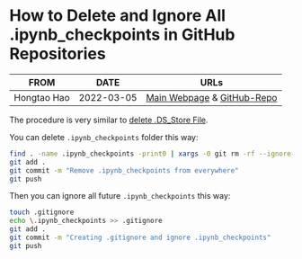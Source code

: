 # How to Delete and Ignore All .ipynb_checkpoints in GitHub Repositories

| FROM | DATE | URLs |
| :---: | :---: | :---: |
| Hongtao Hao | 2022-03-05 | [Main Webpage](https://hongtaoh.com/en/2022/03/05/delete-ipynb-checkpoints/)  &  [GitHub-Repo](https://github.com/hongtaoh/hongtaoh.github.io/blob/sources/content/en/blog/2022-03-05-delete-ipynb-checkpoints.md)|

The procedure is very similar to [delete .DS_Store File](/en/2020/11/03/delete-ignore-ds-store/).

You can delete `.ipynb_checkpoints` folder this way:

```bash
find . -name .ipynb_checkpoints -print0 | xargs -0 git rm -rf --ignore-unmatch
git add .
git commit -m "Remove .ipynb_checkpoints from everywhere"
git push
```

Then you can ignore all future `.ipynb_checkpoints` this way:

```bash
touch .gitignore
echo \.ipynb_checkpoints >> .gitignore
git add .
git commit -m "Creating .gitignore and ignore .ipynb_checkpoints"
git push
```
